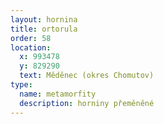 ```yaml
---
layout: hornina
title: ortorula
order: 58
location:
  x: 993478
  y: 829290
  text: Měděnec (okres Chomutov)
type:
  name: metamorfity
  description: horniny přeměněné
---
```


